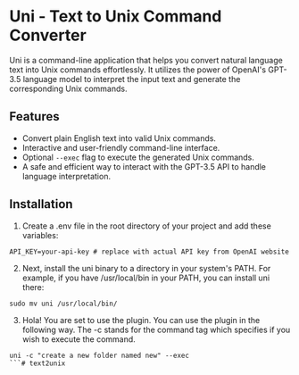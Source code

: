# Uni - Text to Unix Command Converter

Uni is a command-line application that helps you convert natural language text into Unix commands effortlessly. It utilizes the power of OpenAI's GPT-3.5 language model to interpret the input text and generate the corresponding Unix commands.

## Features

- Convert plain English text into valid Unix commands.
- Interactive and user-friendly command-line interface.
- Optional `--exec` flag to execute the generated Unix commands.
- A safe and efficient way to interact with the GPT-3.5 API to handle language interpretation.

## Installation

1. Create a .env file
in the root directory of your project and add these variables:
```
API_KEY=your-api-key # replace with actual API key from OpenAI website
```
2. Next, install the uni binary to a directory in your system's PATH. For example, if you have /usr/local/bin in your PATH, you can install uni there:
```
sudo mv uni /usr/local/bin/
```
3. Hola! You are set to use the plugin. You can use the plugin in the following way. The -c stands for the command tag which specifies if you wish to execute the command. 

```
uni -c "create a new folder named new" --exec
```# text2unix
